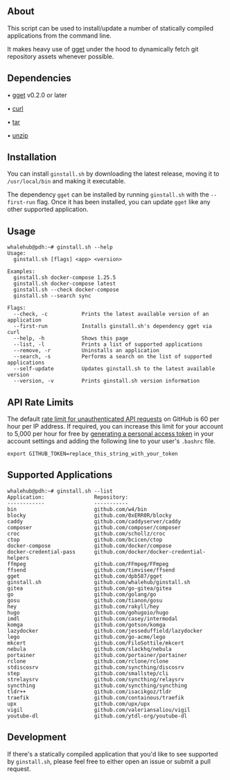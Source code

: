 ## About
This script can be used to install/update a number of statically compiled applications from the command line.

It makes heavy use of [gget](https://github.com/dpb587/gget) under the hood to dynamically fetch git repository assets whenever possible.

## Dependencies

• [gget](https://github.com/dpb587/gget) v0.2.0 or later

• [curl](https://packages.debian.org/buster/curl)

• [tar](https://packages.debian.org/buster/tar)

• [unzip](https://packages.debian.org/buster/unzip)

## Installation

You can install `ginstall.sh` by downloading the latest release, moving it to `/usr/local/bin` and making it executable.

The dependency `gget` can be installed by running `ginstall.sh` with the `--first-run` flag. Once it has been installed, you can update `gget` like any other supported application.

## Usage

```
whalehub@pdh:~# ginstall.sh --help
Usage:
  ginstall.sh [flags] <app> <version>

Examples:
  ginstall.sh docker-compose 1.25.5
  ginstall.sh docker-compose latest
  ginstall.sh --check docker-compose
  ginstall.sh --search sync

Flags:
  --check, -c           Prints the latest available version of an application
  --first-run           Installs ginstall.sh's dependency gget via curl
  --help, -h            Shows this page
  --list, -l            Prints a list of supported applications
  --remove, -r          Uninstalls an application
  --search, -s          Performs a search on the list of supported applications
  --self-update         Updates ginstall.sh to the latest available version
  --version, -v         Prints ginstall.sh version information
```

## API Rate Limits

The default [rate limit for unauthenticated API requests](https://developer.github.com/v3/#rate-limiting) on GitHub is 60 per hour per IP address. If required, you can increase this limit for your account to 5,000 per hour for free by [generating a personal access token](https://github.com/settings/tokens) in your account settings and adding the following line to your user's `.bashrc` file.

```
export GITHUB_TOKEN=replace_this_string_with_your_token
```

## Supported Applications

```
whalehub@pdh:~# ginstall.sh --list
Application:                Repository:
------------                -----------
bin                         github.com/w4/bin
blocky                      github.com/0xERR0R/blocky
caddy                       github.com/caddyserver/caddy
composer                    github.com/composer/composer
croc                        github.com/schollz/croc
ctop                        github.com/bcicen/ctop
docker-compose              github.com/docker/compose
docker-credential-pass      github.com/docker/docker-credential-helpers
ffmpeg                      github.com/FFmpeg/FFmpeg
ffsend                      github.com/timvisee/ffsend
gget                        github.com/dpb587/gget
ginstall.sh                 github.com/whalehub/ginstall.sh
gitea                       github.com/go-gitea/gitea
go                          github.com/golang/go
gosu                        github.com/tianon/gosu
hey                         github.com/rakyll/hey
hugo                        github.com/gohugoio/hugo
imdl                        github.com/casey/intermodal
komga                       github.com/gotson/komga
lazydocker                  github.com/jesseduffield/lazydocker
lego                        github.com/go-acme/lego
mkcert                      github.com/FiloSottile/mkcert
nebula                      github.com/slackhq/nebula
portainer                   github.com/portainer/portainer
rclone                      github.com/rclone/rclone
stdiscosrv                  github.com/syncthing/discosrv
step                        github.com/smallstep/cli
strelaysrv                  github.com/syncthing/relaysrv
syncthing                   github.com/syncthing/syncthing
tldr++                      github.com/isacikgoz/tldr
traefik                     github.com/containous/traefik
upx                         github.com/upx/upx
vigil                       github.com/valeriansaliou/vigil
youtube-dl                  github.com/ytdl-org/youtube-dl
```

## Development

If there's a statically compiled application that you'd like to see supported by `ginstall.sh`, please feel free to either open an issue or submit a pull request.
